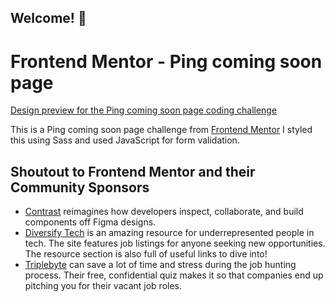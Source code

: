 ## Welcome! 👋

# Frontend Mentor - Ping coming soon page

[Design preview for the Ping coming soon page coding challenge](./design/desktop-preview.jpg)

This is a Ping coming soon page challenge from [Frontend Mentor](https://www.frontendmentor.io) I styled this using Sass and used JavaScript for form validation.

## Shoutout to Frontend Mentor and their Community Sponsors

- [Contrast](https://bit.ly/fem-contrast) reimagines how developers inspect, collaborate, and build components off Figma designs.
- [Diversify Tech](https://bit.ly/fem-diversify-tech) is an amazing resource for underrepresented people in tech. The site features job listings for anyone seeking new opportunities. The resource section is also full of useful links to dive into!
- [Triplebyte](http://bit.ly/fem-triplebyte) can save a lot of time and stress during the job hunting process. Their free, confidential quiz makes it so that companies end up pitching you for their vacant job roles.

